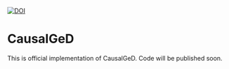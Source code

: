 [![DOI](https://zenodo.org/badge/986354798.svg)](https://doi.org/10.5281/zenodo.15504605)
# CausalGeD
This is official implementation of CausalGeD. Code will be published soon.
